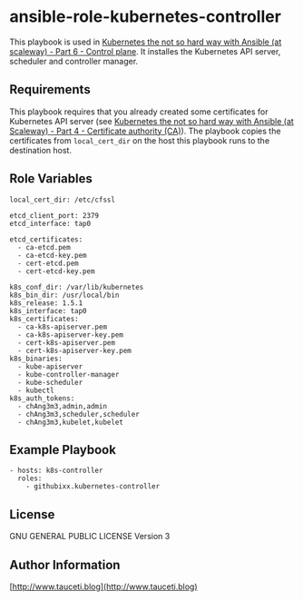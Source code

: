 ansible-role-kubernetes-controller
==================================

This playbook is used in [Kubernetes the not so hard way with Ansible (at scaleway) - Part 6 - Control plane](https://www.tauceti.blog/post/kubernetes-the-not-so-hard-way-with-ansible-at-scaleway-part-6/). It installes the Kubernetes API server, scheduler and controller manager.

Requirements
------------

This playbook requires that you already created some certificates for Kubernetes API server (see [Kubernetes the not so hard way with Ansible (at Scaleway) - Part 4 - Certificate authority (CA)](https://www.tauceti.blog/post/kubernetes-the-not-so-hard-way-with-ansible-at-scaleway-part-4/)). The playbook copies the certificates from `local_cert_dir` on the host this playbook runs to the destination host.

Role Variables
--------------

```
local_cert_dir: /etc/cfssl

etcd_client_port: 2379
etcd_interface: tap0

etcd_certificates:
  - ca-etcd.pem
  - ca-etcd-key.pem
  - cert-etcd.pem
  - cert-etcd-key.pem

k8s_conf_dir: /var/lib/kubernetes
k8s_bin_dir: /usr/local/bin
k8s_release: 1.5.1
k8s_interface: tap0
k8s_certificates:
  - ca-k8s-apiserver.pem
  - ca-k8s-apiserver-key.pem
  - cert-k8s-apiserver.pem
  - cert-k8s-apiserver-key.pem
k8s_binaries:
  - kube-apiserver
  - kube-controller-manager
  - kube-scheduler
  - kubectl
k8s_auth_tokens:
  - chAng3m3,admin,admin
  - chAng3m3,scheduler,scheduler
  - chAng3m3,kubelet,kubelet
```

Example Playbook
----------------

```
- hosts: k8s-controller
  roles:
    - githubixx.kubernetes-controller
```

License
-------

GNU GENERAL PUBLIC LICENSE Version 3

Author Information
------------------

[http://www.tauceti.blog](http://www.tauceti.blog)
